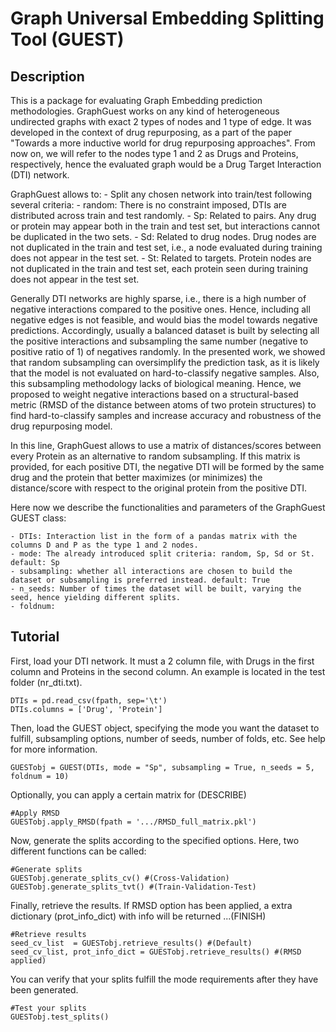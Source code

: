 # Graph Universal Embedding Splitting Tool (GUEST)

## Description
This is a package for evaluating Graph Embedding prediction methodologies. GraphGuest works on any kind of heterogeneous undirected graphs with exact 2 types of nodes and 1 type of edge. It was
developed in the context of drug repurposing, as a part of the paper "Towards a more inductive world for drug repurposing approaches". From now on, we will refer to the nodes type 1 and 2 as 
Drugs and Proteins, respectively, hence the evaluated graph would be a Drug Target Interaction (DTI) network.

GraphGuest allows to:
    - Split any chosen network into train/test following several criteria: 
        - random: There is no constraint imposed, DTIs are distributed across train and test randomly.
        - Sp: Related to pairs. Any drug or protein may appear both in the train and test set, but interactions cannot be duplicated in the two sets.
        - Sd: Related to drug nodes. Drug nodes are not duplicated in the train and test set, i.e., a node evaluated during training does not appear in the test set. 
        - St: Related to targets. Protein nodes are not duplicated in the train and test set, each protein seen during training does not appear in the test set. 

Generally DTI networks are highly sparse, i.e., there is a high number of negative interactions compared to the positive ones. Hence, including all negative edges is not feasible, 
and would bias the model towards negative predictions. Accordingly, usually a balanced dataset is built by selecting all the positive interactions 
and subsampling the same number (negative to positive ratio of 1) of negatives randomly. In the presented work, we showed that random subsampling can oversimplify the 
prediction task, as it is likely that the model is not evaluated on hard-to-classify negative samples. Also, this subsampling methodology lacks of biological meaning.
Hence, we proposed to weight negative interactions based on a structural-based metric (RMSD of the distance between atoms of two protein structures) to find hard-to-classify
samples and increase accuracy and robustness of the drug repurposing model.

In this line, GraphGuest allows to use a matrix of distances/scores between every Protein as an alternative to random subsampling. If this matrix is provided, for each positive DTI,
the negative DTI will be formed by the same drug and the protein that better maximizes (or minimizes) the distance/score with respect to the original protein from the positive DTI.

Here now we describe the functionalities and parameters of the GraphGuest GUEST class:

    - DTIs: Interaction list in the form of a pandas matrix with the columns D and P as the type 1 and 2 nodes.
    - mode: The already introduced split criteria: random, Sp, Sd or St. default: Sp
    - subsampling: whether all interactions are chosen to build the dataset or subsampling is preferred instead. default: True
    - n_seeds: Number of times the dataset will be built, varying the seed, hence yielding different splits.
    - foldnum: 

## Tutorial
First, load your DTI network. It must a 2 column file, with
Drugs in the first column and Proteins in the second column. An example is located in the test folder (nr_dti.txt).

    DTIs = pd.read_csv(fpath, sep='\t') 
    DTIs.columns = ['Drug', 'Protein']

Then, load the GUEST object, specifying the mode
you want the dataset to fulfill, subsampling options, number of seeds, number of folds, etc. See help for more information.

    GUESTobj = GUEST(DTIs, mode = "Sp", subsampling = True, n_seeds = 5, foldnum = 10)

Optionally, you can apply a certain matrix for (DESCRIBE)

    #Apply RMSD
    GUESTobj.apply_RMSD(fpath = '.../RMSD_full_matrix.pkl')

Now, generate the splits according to the specified options. Here, two different functions can be called:

    #Generate splits 
    GUESTobj.generate_splits_cv() #(Cross-Validation)
    GUESTobj.generate_splits_tvt() #(Train-Validation-Test)

Finally, retrieve the results. If RMSD option has been applied, 
a extra dictionary (prot_info_dict) with info will be returned ...(FINISH)

    #Retrieve results
    seed_cv_list  = GUESTobj.retrieve_results() #(Default)
    seed_cv_list, prot_info_dict = GUESTobj.retrieve_results() #(RMSD applied)

You can verify that your splits fulfill the mode requirements after they have been generated.

    #Test your splits
    GUESTobj.test_splits()
    
